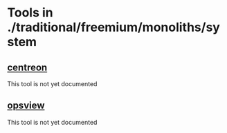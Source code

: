# Tools in ./traditional/freemium/monoliths/system
## [centreon](centreon.md)
This tool is not yet documented
## [opsview](opsview.md)
This tool is not yet documented
